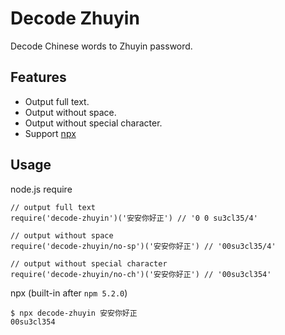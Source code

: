 # Decode Zhuyin

Decode Chinese words to Zhuyin password.

## Features

* Output full text.
* Output without space.
* Output without special character.
* Support [npx](https://www.npmjs.com/package/npx)

## Usage

node.js require

```
// output full text
require('decode-zhuyin')('安安你好正') // '0 0 su3cl35/4'

// output without space
require('decode-zhuyin/no-sp')('安安你好正') // '00su3cl35/4'

// output without special character
require('decode-zhuyin/no-ch')('安安你好正') // '00su3cl354'
```

npx (built-in after `npm 5.2.0`)

```
$ npx decode-zhuyin 安安你好正
00su3cl354
```
